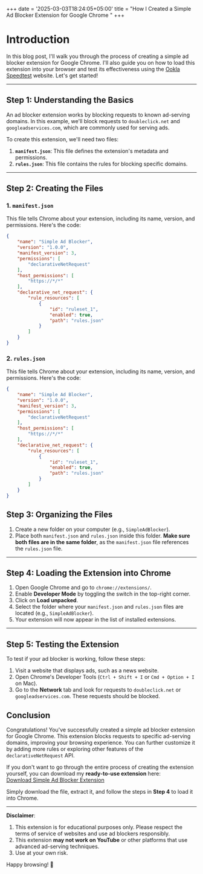 +++
date = '2025-03-03T18:24:05+05:00'
title = "How I Created a Simple Ad Blocker Extension for Google Chrome "
+++


# Introduction

In this blog post, I'll walk you through the process of creating a simple ad blocker extension for Google Chrome. I'll also guide you on how to load this extension into your browser and test its effectiveness using the [Ookla Speedtest](https://www.speedtest.net/) website. Let's get started!

---

## Step 1: Understanding the Basics

An ad blocker extension works by blocking requests to known ad-serving domains. In this example, we'll block requests to `doubleclick.net` and `googleadservices.com`, which are commonly used for serving ads.

To create this extension, we'll need two files:
1. **`manifest.json`**: This file defines the extension's metadata and permissions.
2. **`rules.json`**: This file contains the rules for blocking specific domains.

---

## Step 2: Creating the Files

### 1. `manifest.json`
This file tells Chrome about your extension, including its name, version, and permissions. Here's the code:

```json
{
    "name": "Simple Ad Blocker",
    "version": "1.0.0",
    "manifest_version": 3,
    "permissions": [
        "declarativeNetRequest"
    ],
    "host_permissions": [
        "https://*/*"
    ],
    "declarative_net_request": {
        "rule_resources": [
            {
                "id": "ruleset_1",
                "enabled": true,
                "path": "rules.json"
            }
        ]
    }
}

```

### 2. `rules.json`
This file tells Chrome about your extension, including its name, version, and permissions. Here's the code:

```json
{
    "name": "Simple Ad Blocker",
    "version": "1.0.0",
    "manifest_version": 3,
    "permissions": [
        "declarativeNetRequest"
    ],
    "host_permissions": [
        "https://*/*"
    ],
    "declarative_net_request": {
        "rule_resources": [
            {
                "id": "ruleset_1",
                "enabled": true,
                "path": "rules.json"
            }
        ]
    }
}

```

## Step 3: Organizing the Files

1. Create a new folder on your computer (e.g., `SimpleAdBlocker`).
2. Place both `manifest.json` and `rules.json` inside this folder. **Make sure both files are in the same folder**, as the `manifest.json` file references the `rules.json` file.

---

## Step 4: Loading the Extension into Chrome

1. Open Google Chrome and go to `chrome://extensions/`.
2. Enable **Developer Mode** by toggling the switch in the top-right corner.
3. Click on **Load unpacked**.
4. Select the folder where your `manifest.json` and `rules.json` files are located (e.g., `SimpleAdBlocker`).
5. Your extension will now appear in the list of installed extensions.

---

## Step 5: Testing the Extension

To test if your ad blocker is working, follow these steps:

1. Visit a website that displays ads, such as a news website.
2. Open Chrome's Developer Tools (`Ctrl + Shift + I` or `Cmd + Option + I` on Mac).
3. Go to the **Network** tab and look for requests to `doubleclick.net` or `googleadservices.com`. These requests should be blocked.

## Conclusion

Congratulations! You've successfully created a simple ad blocker extension for Google Chrome. This extension blocks requests to specific ad-serving domains, improving your browsing experience. You can further customize it by adding more rules or exploring other features of the `declarativeNetRequest` API.

If you don't want to go through the entire process of creating the extension yourself, you can download my **ready-to-use extension** here:  
[Download Simple Ad Blocker Extension](https://drive.google.com/drive/folders/0By53oibND7d4flJqSTI2ZUJWcVJ1T01QYUR2aHZCdDU3aXQ4aWdjSEx3aHUwVTBhaTQ1SE0?resourcekey=0-odU4UHzJvTA0eqthlXHLtQ&usp=drive_link)

Simply download the file, extract it, and follow the steps in **Step 4** to load it into Chrome.

---

**Disclaimer**:  
1. This extension is for educational purposes only. Please respect the terms of service of websites and use ad blockers responsibly.  
2. This extension **may not work on YouTube** or other platforms that use advanced ad-serving techniques.  
3. Use at your own risk.  

Happy browsing! 🚀


